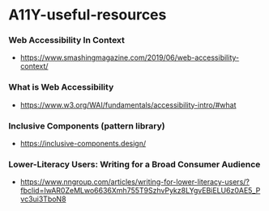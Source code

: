 # A11Y-useful-resources

### Web Accessibility In Context

- https://www.smashingmagazine.com/2019/06/web-accessibility-context/

### What is Web Accessibility

- https://www.w3.org/WAI/fundamentals/accessibility-intro/#what


### Inclusive Components (pattern library)

- https://inclusive-components.design/

### Lower-Literacy Users: Writing for a Broad Consumer Audience

- https://www.nngroup.com/articles/writing-for-lower-literacy-users/?fbclid=IwAR0ZeMLwo6636Xmh755T9SzhvPykz8LYgvEBiELU6z0AE5_Pvc3ui3TboN8
